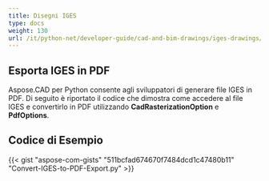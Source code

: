 ```yaml
---
title: Disegni IGES
type: docs
weight: 130
url: /it/python-net/developer-guide/cad-and-bim-drawings/iges-drawings/
---
```


## **Esporta IGES in PDF**

Aspose.CAD per Python consente agli sviluppatori di generare file IGES in PDF. Di seguito è riportato il codice che dimostra come accedere al file IGES e convertirlo in PDF utilizzando **CadRasterizationOption** e **PdfOptions**.

## Codice di Esempio

{{< gist "aspose-com-gists" "511bcfad674670f7484dcd1c47480b11" "Convert-IGES-to-PDF-Export.py" >}}
